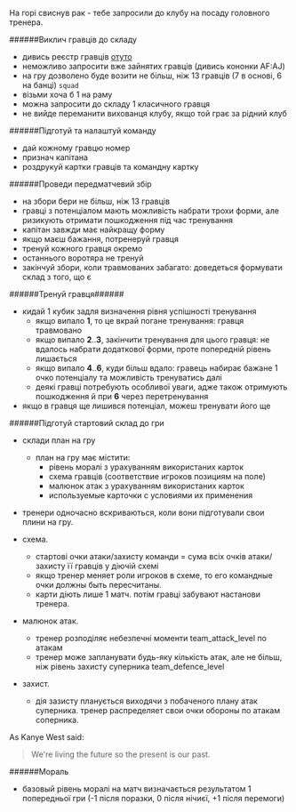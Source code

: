 
На горі свиснув рак - тебе запросили до клубу на посаду головного тренера.

######Виклич гравців до складу
* дивись реєстр гравців [отуто](https://docs.google.com/spreadsheets/d/1jW637_G4hjuMGt9b3f44bjh0yl02jgMfh7wDB9-8AYo/edit#gid=0)
* неможливо запросити вже зайнятих гравців (дивись кононки AF:AJ)
* на гру дозволено буде возити не більш, ніж 13 гравців (7 в основі, 6 на банці) `squad`
* візьми хоча б 1 на раму
* можна запросити до складу 1 класичного гравця
* не вийде переманити вихованця клубу, якщо той грає за рідний клуб

######Підготуй та налаштуй команду
* дай кожному гравцю номер
* признач капітана
* роздрукуй картки гравців та командну картку

######Проведи передматчевий збір
* на збори бери не більш, ніж 13 гравців
* гравці з потенціалом мають можливість набрати трохи форми, але ризикують отримати пошкодження під час тренування
* капітан завжди має найкращу форму
* якщо маєш бажання, потренеруй гравця
* тренуй кожного гравця окремо
* останнього воротяра не тренуй
* закінчуй збори, коли травмованих забагато: доведеться формувати склад з того, що є

######Тренуй гравця######
* кидай 1 кубик задля визначення рівня успішності тренування
    * якщо випало **1**, то це вкрай погане тренування: гравця травмовано
    * якщо випало **2**..**3**, закінчити тренування для цього гравця: не вдалось набрати додаткової форми, проте попередній рівень лишається
    * якщо випало **4**..**6**, куди більш вдало: гравець набирає бажане 1 очко потенціалу та можливість тренуватись далі
    * деякі гравці потребують особливої уваги, адже також отримують пошкодження й при **6** через перетренування
* якщо в гравця ще лишився потенціал, можеш тренувати його ще

######Підготуй стартовий склад до гри
* склади план на гру
    * план на гру має містити:
		* рівень моралі з урахуванням використаних карток
		* схема гравців (соответствие игроков позициям на поле)
		* малюнок атак з урахуванням використаних карток
		* используемые карточки с условиями их применения
*  тренери одночасно вскриваються, коли вони підготували свои плини на гру.

* схема.
	* стартові очки атаки/захисту команди = сума всіх очків атаки/захисту її гравців
	  у діючій схемі
	* якщо тренер меняет роли игроков в схеме, то его командные очки должны быть пересчитаны.
	* карти діють лише 1 матч. потім гравці забувают настанови тренера.

* малюнок атак.
	* тренер розподіляє небезпечні моменти team_attack_level по атакам
	* тренер може запланувати будь-яку кількість атак, але не більш, ніж рівень захисту суперника team_defence_level

* захист.
	* дія зазисту планується виходячи з побаченого плану атак суперника. тренер распределяет свои
	  очки обороны по атакам соперника.

As Kanye West said:

> We're living the future so
> the present is our past.


######Мораль
* базовый рівень моралі на матч визначається результатом 1 попередньої гри (-1 після поразки, 0 після нічиєї, +1 після перемоги)
